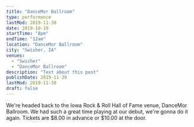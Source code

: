 ```yaml
---
title: "DanceMor Ballroom"
type: performance
lastMod: 2019-11-30
date: 2019-10-19
startTime: "8pm"
endTime: "12am"
location: "DanceMor Ballroom"
city: "Swisher, IA"
venues:
  - "Swisher"
  - "DanceMor Ballroom"
description: "Text about this post"
publishDate: 2019-11-30
lastMod: 2019-11-30
draft: false
---
```


We're headed back to the Iowa Rock & Roll Hall of Fame venue, DanceMor Ballroom. We had such a great time playing at our debut, we're gonna do it again. Tickets are $8.00 in advance or $10.00 at the door.

